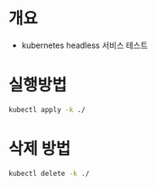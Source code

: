 # 개요
* kubernetes headless 서비스 테스트

# 실행방법
```sh
kubectl apply -k ./
```

# 삭제 방법
```sh
kubectl delete -k ./
```
